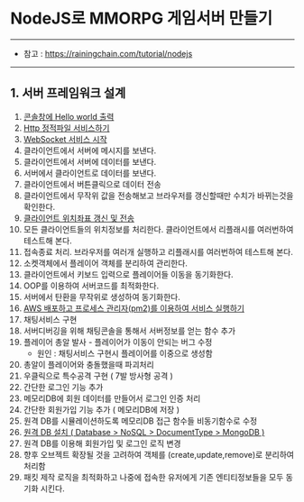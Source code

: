 # NodeJS로 MMORPG 게임서버 만들기
---

- 참고 : https://rainingchain.com/tutorial/nodejs

---

## 1. 서버 프레임워크 설계
001. [콘솔창에 Hello world 출력](./001.md)
002. [Http 정적파일 서비스하기](./002.md)
003. [WebSocket 서비스 시작](./003.md)
004. 클라이언트에서 서버에 메시지를 보낸다.
005. 클라이언트에서 서버에 데이터를 보낸다.
006. 서버에서 클라이언트로 데이터를 보낸다.
007. 클라이언트에서 버튼클릭으로 데이터 전송
008. 클라이언트에서 무작위 값을 전송해보고 브라우저를 갱신할때만 수치가 바뀌는것을 확인한다.
009. [클라이언트 위치좌표 갱신 및 전송](./009.md)
010. 모든 클라이언트들의 위치정보를 처리한다. 클라이언트에서 리플래시를 여러번하여 테스트해 본다.
011. 접속종료 처리. 브라우저를 여러개 실행하고 리플래시를 여러번하여 테스트해 본다.
012. 소켓객체에서 플레이어 객체를 분리하여 관리한다.
013. 클라이언트에서 키보드 입력으로 플레이어들 이동을 동기화한다.
014. OOP를 이용하여 서버코드를 최적화한다.
015. 서버에서 탄환을 무작위로 생성하여 동기화한다.
016. [AWS 배포하고 프로세스 관리자(pm2)를 이용하여 서비스 실행하기](./016.md)
017. 채팅서비스 구현
018. 서버디버깅을 위해 채팅콘솔을 통해서 서버정보를 얻는 함수 추가
019. 플레이어 총알 발사
    - 플레이어가 이동이 안되는 버그 수정
        - 원인 : 채팅서비스 구현시 플레이어를 이중으로 생성함
020. 총알이 플레이어와 충돌했을때 파괴처리
021. 우클릭으로 특수공격 구현 ( 7발 방사형 공격 )
022. 간단한 로그인 기능 추가
023. 메모리DB에 회원 데이터를 만들어서 로그인 인증 처리
024. 간단한 회원가입 기능 추가 ( 메모리DB에 저장 )
025. 원격 DB를 시뮬레이션하도록 메모리DB 접근 함수들 비동기함수로 수정
026. [원격 DB 설치 ( Database > NoSQL > DocumentType > MongoDB )](./026.md)
027. 원격 DB를 이용해 회원가입 및 로그인 로직 변경
028. 향후 오브젝트 확장될 것을 고려하여 객체를 (create,update,remove)로 분리하여 처리함
029. 패킷 제작 로직을 최적화하고 나중에 접속한 유저에게 기존 엔티티정보들을 모두 동기화 시킨다.